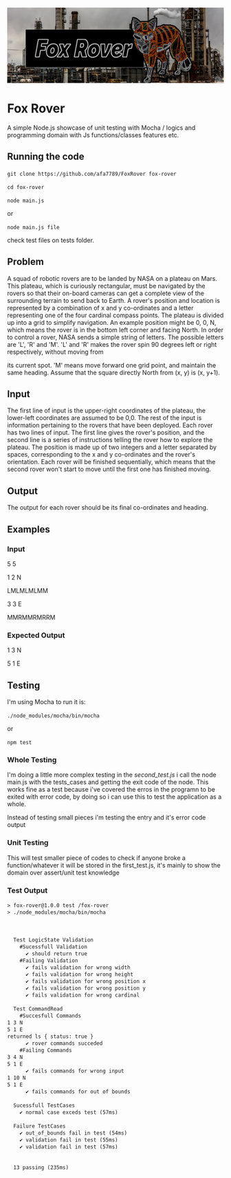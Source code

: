 ![!FoxRover](resources/foxrover.png)
# Fox Rover
A simple Node.js showcase of unit testing with Mocha / logics and programming domain with Js functions/classes features etc.

## Running the code

`git clone https://github.com/afa7789/FoxRover fox-rover`

`cd fox-rover`

`node main.js`

or

`node main.js file`

check test files on tests folder.

## **Problem**
A squad of robotic rovers are to be landed by NASA on a plateau on
Mars. This plateau, which is curiously rectangular, must be navigated
by the rovers so that their on-board cameras can get a complete view
of the surrounding terrain to send back to Earth.
A rover's position and location is represented by a combination of x
and y co-ordinates and a letter representing one of the four cardinal
compass points. The plateau is divided up into a grid to simplify
navigation. An example position might be 0, 0, N, which means the
rover is in the bottom left corner and facing North.
In order to control a rover, NASA sends a simple string of letters.
The possible letters are 'L', 'R' and 'M'. 'L' and 'R' makes the
rover spin 90 degrees left or right respectively, without moving from


its current spot. 'M' means move forward one grid point, and maintain
the same heading.
Assume that the square directly North from (x, y) is (x, y+1).
## **Input**
The first line of input is the upper-right coordinates of the
plateau, the lower-left coordinates are assumed to be 0,0.
The rest of the input is information pertaining to the rovers that
have been deployed. Each rover has two lines of input. The first line
gives the rover's position, and the second line is a series of
instructions telling the rover how to explore the plateau.
The position is made up of two integers and a letter separated by
spaces, corresponding to the x and y co-ordinates and the rover's
orientation.
Each rover will be finished sequentially, which means that the second
rover won't start to move until the first one has finished moving.
## **Output**
The output for each rover should be its final co-ordinates and
heading.

## Examples
### **Input**
5 5

1 2 N

LMLMLMLMM

3 3 E

MMRMMRMRRM

### **Expected Output**

1 3 N

5 1 E


## Testing

I'm using Mocha to run it is:

`./node_modules/mocha/bin/mocha`

or

`npm test`

### Whole Testing

I'm doing a little more complex testing in the *second_test.js* i call the node main.js with the tests_cases and getting the exit code of the node. This works fine as a test because i've covered the erros in the programn to be exited with error code, by doing so i can use this to test the application as a whole.

Instead of testing small pieces i'm testing the entry and it's error code output

### Unit Testing

This will test smaller piece of codes to check if anyone broke a function/whatever it will be stored in the first_test.js, it's mainly to show the domain over assert/unit test knowledge

### Test Output

```
> fox-rover@1.0.0 test /fox-rover
> ./node_modules/mocha/bin/mocha



  Test LogicState Validation
    #Sucessfull Validation
      ✔ should return true
    #Failing Validation
      ✔ fails validation for wrong width
      ✔ fails validation for wrong height
      ✔ fails validation for wrong position x
      ✔ fails validation for wrong position y
      ✔ fails validation for wrong cardinal

  Test CommandRead
    #Succesfull Commands
1 3 N
5 1 E
returned ls { status: true }
      ✔ rover commands succeded
    #Failing Commands
3 4 N
5 1 E
      ✔ fails commands for wrong input
1 10 N
5 1 E
      ✔ fails commands for out of bounds

  Sucessfull TestCases
    ✔ normal case exceds test (57ms)

  Failure TestCases
    ✔ out_of_bounds fail in test (54ms)
    ✔ validation fail in test (55ms)
    ✔ validation fail in test (57ms)


  13 passing (235ms)
```
